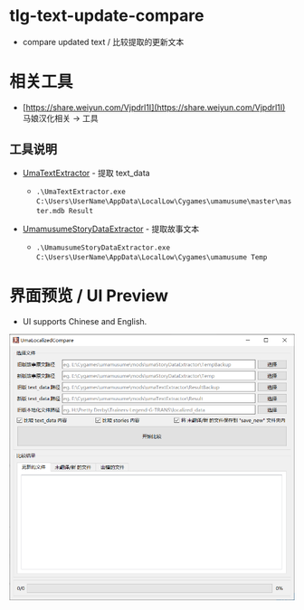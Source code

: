 # tlg-text-update-compare
- compare updated text / 比较提取的更新文本



# 相关工具

- [https://share.weiyun.com/Vjpdrl1I](https://share.weiyun.com/Vjpdrl1I) 马娘汉化相关 -> 工具

## 工具说明

- [UmaTextExtractor](https://github.com/akemimadoka/UmaTextExtractor) - 提取 text_data
  - `.\UmaTextExtractor.exe C:\Users\UserName\AppData\LocalLow\Cygames\umamusume\master\master.mdb Result`

- [UmamusumeStoryDataExtractor](https://github.com/akemimadoka/UmamusumeStoryDataExtractor) - 提取故事文本
  - `.\UmamusumeStoryDataExtractor.exe C:\Users\UserName\AppData\LocalLow\Cygames\umamusume Temp`




# 界面预览 / UI Preview

- UI supports Chinese and English.

![preview](readme_img/ui_preview.png)
